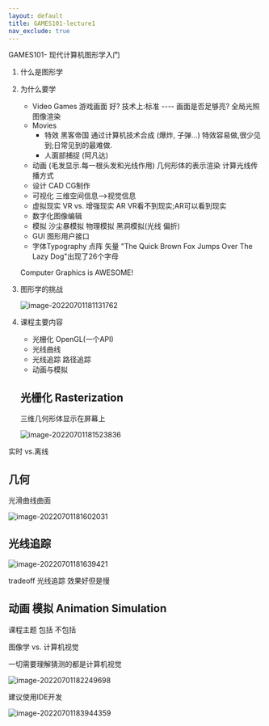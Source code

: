 ```yaml
---
layout: default
title: GAMES101-lecture1
nav_exclude: true
---
```


GAMES101- 现代计算机图形学入门

1.   什么是图形学

2.   为什么要学
     -   Video Games  游戏画面 好? 技术上:标准 ----  画面是否足够亮? 全局光照 图像渲染 
     -   Movies 
         -   特效 黑客帝国 通过计算机技术合成 (爆炸, 子弹...) 特效容易做,很少见到;日常见到的最难做.
         -   人面部捕捉 (阿凡达) 
     -   动画 (毛发显示.每一根头发和光线作用) 几何形体的表示渲染 计算光线传播方式
     -   设计 CAD CG制作
     -   可视化  三维空间信息-->视觉信息
     -   虚拟现实 VR vs. 增强现实 AR   VR看不到现实;AR可以看到现实
     -   数字化图像编辑 
     -   模拟 沙尘暴模拟 物理模拟 黑洞模拟(光线 偏折)
     -   GUI 图形用户接口
     -   字体Typography 点阵 矢量 "The Quick Brown Fox Jumps Over The Lazy Dog"出现了26个字母
     
     Computer Graphics is AWESOME!
     
3.   图形学的挑战

     ![image-20220701181131762](C:/Users/yangshuo/AppData/Roaming/Typora/typora-user-images/image-20220701181131762.png)

4.   课程主要内容

     -   光栅化 OpenGL(一个API)
     -   光线曲线
     -   光线追踪 路径追踪 
     -   动画与模拟

     

     ## 光栅化 Rasterization

     三维几何形体显示在屏幕上

     ![image-20220701181523836](https://s2.loli.net/2022/07/01/NyQFvlIqC1cr94D.png)

实时 vs.离线



## 几何

光滑曲线曲面

![image-20220701181602031](https://s2.loli.net/2022/07/01/CUqLOax5HSlmfbK.png)

## 光线追踪

![image-20220701181639421](https://s2.loli.net/2022/07/01/PNvqi81ZBlCFHog.png)

tradeoff 光线追踪 效果好但是慢



## 动画 模拟 Animation Simulation



课程主题 包括 不包括

图像学 vs. 计算机视觉

一切需要理解猜测的都是计算机视觉

![image-20220701182249698](https://s2.loli.net/2022/07/01/JRkIG4BcMb7auVy.png)

建议使用IDE开发

![image-20220701183944359](https://s2.loli.net/2022/07/01/aoCLJADxdsT3429.png)
